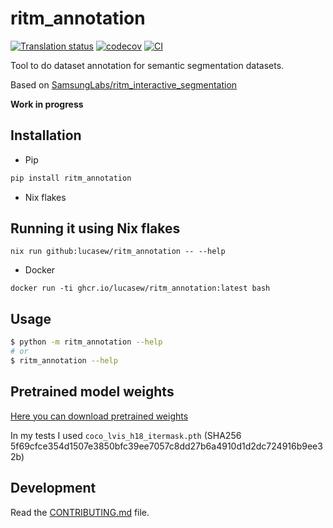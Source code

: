 # ritm_annotation

[![Translation status](https://hosted.weblate.org/widget/ritm_annotation/text/svg-badge.svg)](https://hosted.weblate.org/engage/ritm_annotation/)
[![codecov](https://codecov.io/gh/lucasew/ritm_annotation/branch/main/graph/badge.svg?token=ritm_annotation_token_here)](https://codecov.io/gh/lucasew/ritm_annotation)
[![CI](https://github.com/lucasew/ritm_annotation/actions/workflows/main.yml/badge.svg)](https://github.com/lucasew/ritm_annotation/actions/workflows/main.yml)

Tool to do dataset annotation for semantic segmentation datasets.

Based on [SamsungLabs/ritm_interactive_segmentation](https://github.com/SamsungLabs/ritm_interactive_segmentation)

**Work in progress**

## Installation

- Pip
```bash
pip install ritm_annotation
```

- Nix flakes
## Running it using Nix flakes
```
nix run github:lucasew/ritm_annotation -- --help
```

- Docker
```
docker run -ti ghcr.io/lucasew/ritm_annotation:latest bash
```

## Usage

```bash
$ python -m ritm_annotation --help
# or
$ ritm_annotation --help
```

## Pretrained model weights
[Here you can download pretrained weights](https://github.com/SamsungLabs/ritm_interactive_segmentation/releases/tag/v1.0)

In my tests I used `coco_lvis_h18_itermask.pth` (SHA256 5f69cfce354d1507e3850bfc39ee7057c8dd27b6a4910d1d2dc724916b9ee32b)


## Development

Read the [CONTRIBUTING.md](CONTRIBUTING.md) file.
